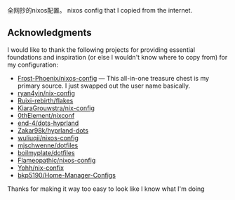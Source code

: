 全网抄的nixos配置。
nixos config that I copied from the internet.

## Acknowledgments

I would like to thank the following projects for providing essential foundations and inspiration (or else I wouldn't know where to copy from) for my configuration:

- [Frost-Phoenix/nixos-config](https://github.com/Frost-Phoenix/nixos-config) — This all-in-one treasure chest is my primary source. I just swapped out the user name basically.
- [ryan4yin/nix-config](https://github.com/ryan4yin/nix-config/tree/main)
- [Ruixi-rebirth/flakes](https://github.com/Ruixi-rebirth/flakes)
- [KiaraGrouwstra/nix-config](https://github.com/KiaraGrouwstra/nix-config)
- [0thElement/nixconf](https://github.com/0thElement/nixconf)
- [end-4/dots-hyprland](https://github.com/end-4/dots-hyprland)
- [Zakar98k/hyprland-dots](https://github.com/Zakar98k/hyprland-dots)
- [wuliuqii/nixos-config](https://github.com/wuliuqii/nixos-config)
- [mjschwenne/dotfiles](https://github.com/mjschwenne/dotfiles)
- [boilmyplate/dotfiles](https://github.com/boilmyplate/dotfiles)
- [Flameopathic/nixos-config](https://github.com/Flameopathic/nixos-config)
- [Yohh/nix-confix](https://github.com/Yohh/nix-confix)
- [bkp5190/Home-Manager-Configs](https://github.com/bkp5190/Home-Manager-Configs)

Thanks for making it way too easy to look like I know what I'm doing
